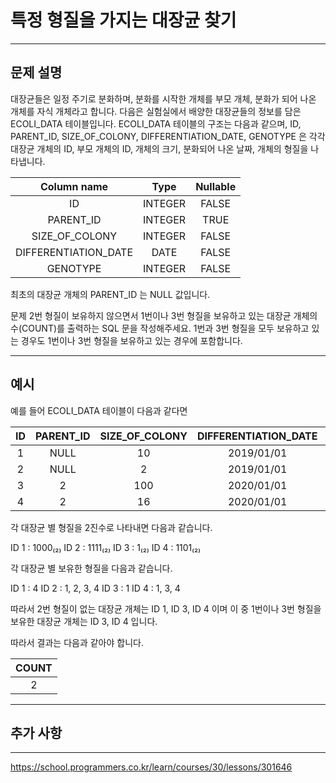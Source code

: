 # 특정 형질을 가지는 대장균 찾기

---

## 문제 설명

대장균들은 일정 주기로 분화하며, 분화를 시작한 개체를 부모 개체, 분화가 되어 나온 개체를 자식 개체라고 합니다.
다음은 실험실에서 배양한 대장균들의 정보를 담은 ECOLI_DATA 테이블입니다. ECOLI_DATA 테이블의 구조는 다음과 같으며, ID, PARENT_ID, SIZE_OF_COLONY, DIFFERENTIATION_DATE, GENOTYPE 은 각각 대장균 개체의 ID, 부모 개체의 ID, 개체의 크기, 분화되어 나온 날짜, 개체의 형질을 나타냅니다.

|      Column name      |    Type    | Nullable |
|:---------------------:|:----------:|:--------:|
|          ID           |  INTEGER   |  FALSE   |
|      PARENT_ID        |  INTEGER   |   TRUE   |
|   SIZE_OF_COLONY      |  INTEGER   |  FALSE   |
| DIFFERENTIATION_DATE  |    DATE    |  FALSE   |
|       GENOTYPE        |  INTEGER   |  FALSE   |

최초의 대장균 개체의 PARENT_ID 는 NULL 값입니다.

문제
2번 형질이 보유하지 않으면서 1번이나 3번 형질을 보유하고 있는 대장균 개체의 수(COUNT)를 출력하는 SQL 문을 작성해주세요. 1번과 3번 형질을 모두 보유하고 있는 경우도 1번이나 3번 형질을 보유하고 있는 경우에 포함합니다.

---

## 예시

예를 들어 ECOLI_DATA 테이블이 다음과 같다면

| ID  | PARENT_ID | SIZE_OF_COLONY | DIFFERENTIATION_DATE | GENOTYPE |
|:---:|:---------:|:--------------:|:--------------------:|:--------:|
|  1  |   NULL    |       10       |      2019/01/01      |    8     |
|  2  |   NULL    |        2       |      2019/01/01      |   15     |
|  3  |     2     |      100       |      2020/01/01      |    1     |
|  4  |     2     |       16       |      2020/01/01      |   13     |

각 대장균 별 형질을 2진수로 나타내면 다음과 같습니다.

ID 1 : 1000₍₂₎
ID 2 : 1111₍₂₎
ID 3 : 1₍₂₎
ID 4 : 1101₍₂₎

각 대장균 별 보유한 형질을 다음과 같습니다.

ID 1 : 4
ID 2 : 1, 2, 3, 4
ID 3 : 1
ID 4 : 1, 3, 4

따라서 2번 형질이 없는 대장균 개체는 ID 1, ID 3, ID 4 이며 이 중 1번이나 3번 형질을 보유한 대장균 개체는 ID 3, ID 4 입니다.

따라서 결과는 다음과 같아야 합니다.

| COUNT |
|:-----:|
|   2   |

---

## 추가 사항



---

https://school.programmers.co.kr/learn/courses/30/lessons/301646
